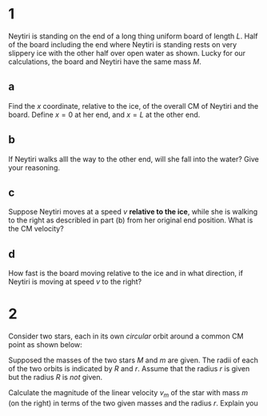# 1

Neytiri is standing on the end of a long thing uniform board of length $L$. Half of the board including the end where Neytiri is standing rests on very slippery ice with the other half over open water as shown. Lucky for our calculations, the board and Neytiri have the same mass $M$.

## a

Find the $x$ coordinate, relative to the ice, of the overall CM of Neytiri and the board. Define $x=0$ at her end, and $x=L$ at the other end.

## b

If Neytiri walks alll the way to the other end, will she fall into the water? Give your reasoning.

## c

Suppose Neytiri moves at a speed $v$ **relative to the ice**, while she is walking to the right as describled in part (b) from her original end position. What is the CM velocity?

## d

How fast is the board moving relative to the ice and in what direction, if Neytiri is moving at speed $v$ to the right?

# 2

Consider two stars, each in its own *circular* orbit around a common CM point as shown below:

Supposed the masses of the two stars $M$ and $m$ are given. The radii of each of the two orbits is indicated by $R$ and $r$. Assume that the radius $r$ is given but the radius $R$ is *not* given.

Calculate the magnitude of the linear velocity $v_m$ of the star with mass $m$ (on the right) in terms of the two given masses and the radius $r$. Explain you